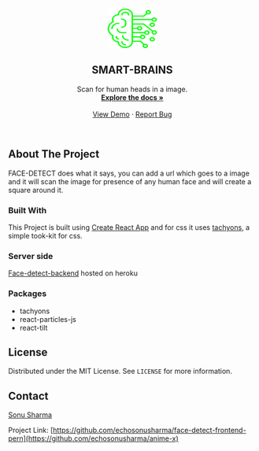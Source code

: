 <p align="center">
  <a href="https://face-detect-frontend-pern-echosonusharma.vercel.app">
    <img src="public/brain-ai-logo.svg" alt="Logo" width="100" height="80">
  </a>

  <h2 align="center"><b>SMART-BRAINS</b></h2>

  <p align="center">
   Scan for human heads in a image.
    <br />
    <a href="https://github.com/echosonusharma/face-detect-frontend-pern"><strong>Explore the docs »</strong></a>
    <br />
    <br />
    <a href="https://face-detect-frontend-pern-echosonusharma.vercel.app">View Demo</a>
    ·
    <a href="https://github.com/echosonusharma/face-detect-frontend-pern/issues">Report Bug</a>
  </p>
</p>

<br />

## About The Project

FACE-DETECT does what it says, you can add a url which goes to a image and it
will scan the image for presence of any human face and will create a square around it.

### Built With

This Project is built using [Create React App](https://create-react-app.dev) and for css it uses [tachyons](https://tachyons.io), a simple took-kit for css.

### Server side

[Face-detect-backend](https://github.com/echosonusharma/face-detect-backend) hosted on heroku

### Packages

- tachyons
- react-particles-js
- react-tilt

<!-- LICENSE -->

## License

Distributed under the MIT License. See `LICENSE` for more information.

<!-- CONTACT -->

## Contact

[Sonu Sharma](https://echosonusharma.github.io/sonusharma)

Project Link: [https://github.com/echosonusharma/face-detect-frontend-pern](https://github.com/echosonusharma/anime-x)
